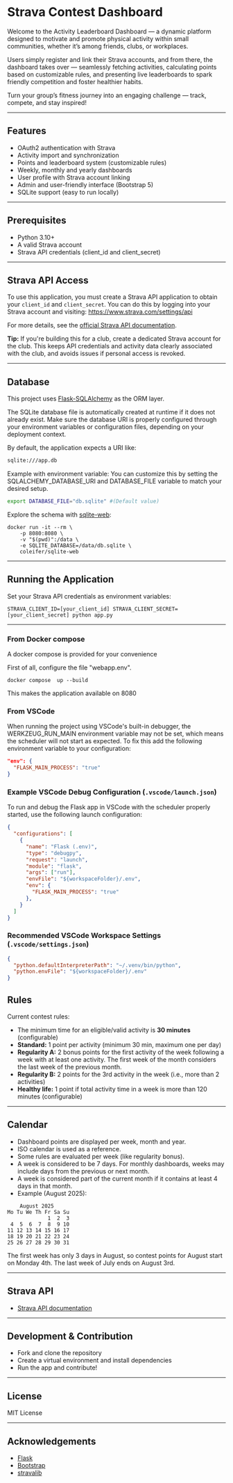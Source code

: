 # Strava Contest Dashboard

Welcome to the Activity Leaderboard Dashboard — a dynamic platform designed to motivate and promote physical activity within small communities, whether it’s among friends, clubs, or workplaces.

Users simply register and link their Strava accounts, and from there, the dashboard takes over — seamlessly fetching activities, calculating points based on customizable rules, and presenting live leaderboards to spark friendly competition and foster healthier habits.

Turn your group’s fitness journey into an engaging challenge — track, compete, and stay inspired!

---

## Features

- OAuth2 authentication with Strava
- Activity import and synchronization
- Points and leaderboard system (customizable rules)
- Weekly, monthly and yearly dashboards
- User profile with Strava account linking
- Admin and user-friendly interface (Bootstrap 5)
- SQLite support (easy to run locally)

---

## Prerequisites

- Python 3.10+
- A valid Strava account
- Strava API credentials (client_id and client_secret)

---

## Strava API Access

To use this application, you must create a Strava API application to obtain your `client_id` and `client_secret`.
You can do this by logging into your Strava account and visiting:
https://www.strava.com/settings/api

For more details, see the [official Strava API documentation](https://developers.strava.com/docs/getting-started/).

**Tip:**
If you're building this for a club, create a dedicated Strava account for the club. This keeps API credentials and activity data clearly associated with the club, and avoids issues if personal access is revoked.

---

## Database

This project uses [Flask-SQLAlchemy](https://flask-sqlalchemy.palletsprojects.com/) as the ORM layer.

The SQLite database file is automatically created at runtime if it does not already exist.
Make sure the database URI is properly configured through your environment variables or configuration files, depending on your deployment context.

By default, the application expects a URI like:
```bash
sqlite:///app.db
```

Example with environment variable:
You can customize this by setting the SQLALCHEMY_DATABASE_URI and DATABASE_FILE variable to match your desired setup.
```bash
export DATABASE_FILE="db.sqlite" #(Default value)
```

Explore the schema with [sqlite-web](https://github.com/coleifer/sqlite-web):

```console
docker run -it --rm \
    -p 8080:8080 \
    -v "$(pwd)":/data \
    -e SQLITE_DATABASE=/data/db.sqlite \
    coleifer/sqlite-web
```

---

## Running the Application

Set your Strava API credentials as environment variables:

```console
STRAVA_CLIENT_ID=[your_client_id] STRAVA_CLIENT_SECRET=[your_client_secret] python app.py
```

---

### From Docker compose

A docker compose is provided for your convenience

First of all, configure the file "webapp.env".

```console
docker compose  up --build
```
This makes the application available on 8080


### From VSCode
When running the project using VSCode's built-in debugger, the WERKZEUG_RUN_MAIN environment variable may not be set, which means the scheduler will not start as expected. To fix this add the following environment variable to your configuration:
```json
"env": {
  "FLASK_MAIN_PROCESS": "true"
}
```

### Example VSCode Debug Configuration (`.vscode/launch.json`)

To run and debug the Flask app in VSCode with the scheduler properly started, use the following launch configuration:

```json
{
  "configurations": [
    {
      "name": "Flask (.env)",
      "type": "debugpy",
      "request": "launch",
      "module": "flask",
      "args": ["run"],
      "envFile": "${workspaceFolder}/.env",
      "env": {
        "FLASK_MAIN_PROCESS": "true"
      },
    }
  ]
}
```

### Recommended VSCode Workspace Settings (`.vscode/settings.json`)

```json
{
  "python.defaultInterpreterPath": "~/.venv/bin/python",
  "python.envFile": "${workspaceFolder}/.env"
}
```

## Rules

Current contest rules:

- The minimum time for an eligible/valid activity is **30 minutes** (configurable)
- **Standard:** 1 point per activity (minimum 30 min, maximum one per day)
- **Regularity A:** 2 bonus points for the first activity of the week following a week with at least one activity. The first week of the month considers the last week of the previous month.
- **Regularity B:** 2 points for the 3rd activity in the week (i.e., more than 2 activities)
- **Healthy life:** 1 point if total activity time in a week is more than 120 minutes (configurable)

---

## Calendar

- Dashboard points are displayed per week, month and year.
- ISO calendar is used as a reference.
- Some rules are evaluated per week (like regularity bonus).
- A week is considered to be 7 days. For monthly dashboards, weeks may include days from the previous or next month.
- A week is considered part of the current month if it contains at least 4 days in that month.
- Example (August 2025):
```plaintext
    August 2025
Mo Tu We Th Fr Sa Su
             1  2  3
 4  5  6  7  8  9 10
11 12 13 14 15 16 17
18 19 20 21 22 23 24
25 26 27 28 29 30 31
```
  The first week has only 3 days in August, so contest points for August start on Monday 4th. The last week of July ends on August 3rd.

---

## Strava API

- [Strava API documentation](https://developers.strava.com/)

---

## Development & Contribution

- Fork and clone the repository
- Create a virtual environment and install dependencies
- Run the app and contribute!

---

## License

MIT License

---

## Acknowledgements

- [Flask](https://flask.palletsprojects.com/)
- [Bootstrap](https://getbootstrap.com/)
- [stravalib](https://github.com/stravalib/stravalib)
